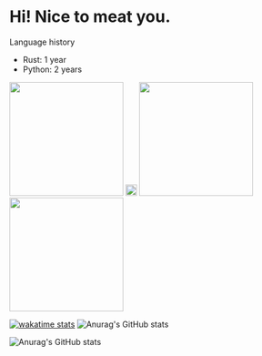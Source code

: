 # Hi! Nice to meat you.

Language history
- Rust: 1 year
- Python: 2 years

<img src="https://wakatime.com/share/@hihimamu/4ab42684-14c7-4d26-8b2a-d31d1f39ac4b.svg" width="200"> <img src="https://wakatime.com/share/@hihimamu/9e551596-623f-4969-9afb-dfe1e630e8ea.svg" width="20">
<img src="https://wakatime.com/share/@hihimamu/387128d4-e07e-4984-8169-668245e84fe9.svg" width="200"> <img src="https://wakatime.com/share/@hihimamu/83bd90ad-2296-4a34-9c80-90883dbeaf1c.svg" width="200">

[![wakatime stats](https://github-readme-stats.vercel.app/api/wakatime?username=hihimamu&layout=compact&theme=tokyonight)](https://wakatime.com/@hihimamu)
![Anurag's GitHub stats](https://github-readme-stats.vercel.app/api?username=hihimamuLab&show_icons=true&theme=radical)<br>
  
![Anurag's GitHub stats](http://github-profile-summary-cards.vercel.app/api/cards/profile-details?username=hihimamuLab&theme=radical)
